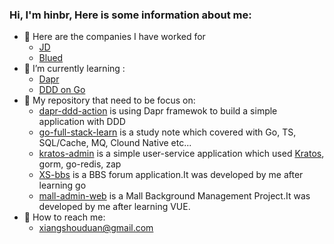### Hi, I'm hinbr, Here is some information about me:

- 🏢 Here are the companies I have worked for
  - [JD](https://www.jd.com/)
  - [Blued](https://www.blued.cn/)
- 🌱 I’m currently learning :
  - [Dapr](https://github.com/dapr/dapr)
  - [DDD on Go](https://threedots.tech/)
- 🎼 My repository that need to be focus on:
  - [dapr-ddd-action](https://github.com/hbinr/go-full-stack-learn)  is using Dapr framewok to build a simple application with DDD
  - [go-full-stack-learn](https://github.com/hbinr/go-full-stack-learn) is a study note which covered with Go, TS, SQL/Cache, MQ, Clound Native etc...
  - [kratos-admin](https://github.com/hbinr/dapr-ddd-action) is a simple user-service application which used [Kratos](https://github.com/go-kratos/kratos), gorm, go-redis, zap
  - [XS-bbs](https://github.com/hbinr/XS-bbs) is a BBS forum application.It was developed by me after learning go
  - [mall-admin-web](https://github.com/hbinr/mall-admin-web) is a Mall Background Management Project.It was developed by me after learning VUE.
- 📧 How to reach me: 
  - xiangshouduan@gmail.com
